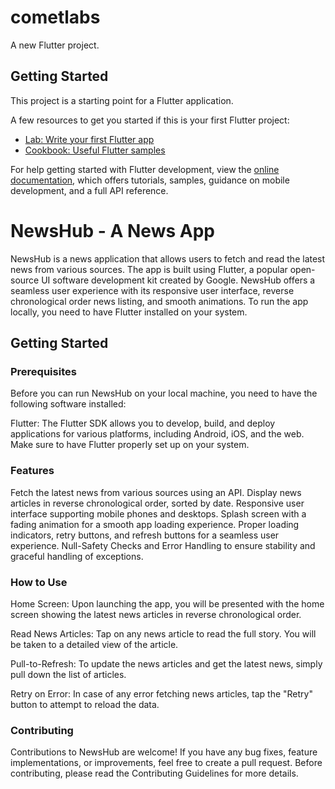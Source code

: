 # cometlabs

A new Flutter project.

## Getting Started

This project is a starting point for a Flutter application.

A few resources to get you started if this is your first Flutter project:

- [Lab: Write your first Flutter app](https://docs.flutter.dev/get-started/codelab)
- [Cookbook: Useful Flutter samples](https://docs.flutter.dev/cookbook)

For help getting started with Flutter development, view the
[online documentation](https://docs.flutter.dev/), which offers tutorials,
samples, guidance on mobile development, and a full API reference.

# NewsHub - A News App
NewsHub is a news application that allows users to fetch and read the latest news from various sources. The app is built using Flutter, a popular open-source UI software development kit created by Google. NewsHub offers a seamless user experience with its responsive user interface, reverse chronological order news listing, and smooth animations. To run the app locally, you need to have Flutter installed on your system.


## Getting Started
### Prerequisites
Before you can run NewsHub on your local machine, you need to have the following software installed:

Flutter: The Flutter SDK allows you to develop, build, and deploy applications for various platforms, including Android, iOS, and the web. Make sure to have Flutter properly set up on your system.

### Features
Fetch the latest news from various sources using an API.
Display news articles in reverse chronological order, sorted by date.
Responsive user interface supporting mobile phones and desktops.
Splash screen with a fading animation for a smooth app loading experience.
Proper loading indicators, retry buttons, and refresh buttons for a seamless user experience.
Null-Safety Checks and Error Handling to ensure stability and graceful handling of exceptions.
### How to Use
Home Screen: Upon launching the app, you will be presented with the home screen showing the latest news articles in reverse chronological order.

Read News Articles: Tap on any news article to read the full story. You will be taken to a detailed view of the article.

Pull-to-Refresh: To update the news articles and get the latest news, simply pull down the list of articles.

Retry on Error: In case of any error fetching news articles, tap the "Retry" button to attempt to reload the data.

### Contributing
Contributions to NewsHub are welcome! If you have any bug fixes, feature implementations, or improvements, feel free to create a pull request. Before contributing, please read the Contributing Guidelines for more details.

